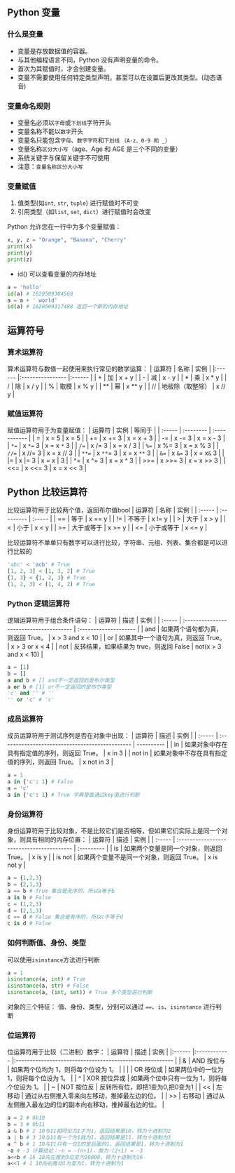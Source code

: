 ## Python 变量

### 什么是变量

- 变量是存放数据值的容器。
- 与其他编程语言不同，Python 没有声明变量的命令。
- 首次为其赋值时，才会创建变量。
- 变量不需要使用任何特定类型声明，甚至可以在设置后更改其类型。(动态语音)

### 变量命名规则

-   变量名必须以`字母`或`下划线`字符开头
-   变量名称不能以`数字`开头
-   变量名只能包含`字母`、`数字字符`和`下划线`  `（A-z、0-9 和 _）`
-   变量名称`区分大小写`（age、Age 和 AGE 是三个不同的变量）
-   系统关键字与保留关键字不可使用
-   注意：`变量名称区分大小写`

### 变量赋值

1. 值类型(如`int`, `str`, `tuple`)  进行赋值时不可变
2. 引用类型（如`list`, `set`, `dict`）进行赋值时会改变

Python 允许您在一行中为多个变量赋值：

```python
x, y, z = "Orange", "Banana", "Cherry"
print(x)
print(y)
print(z)
```

- id() 可以查看变量的内存地址

```python
a = 'hello'
id(a) # 1620509304568
a = a + ' world'
id(a) # 1620509317488 返回一个新的内存地址
```

## 运算符号

### 算术运算符

算术运算符与数值一起使用来执行常见的数学运算：
| 运算符 | 名称             | 实例   |
|:------ |:---------------- |:------ |
| +      | 加               | x + y  |
| -      | 减               | x - y  |
| *      | 乘               | x * y  |
| \/      | 除               | x / y  |
| %      | 取模             | x % y  |
| **     | 幂               | x ** y |
| \/\/     | 地板除（取整除） | x // y |

### 赋值运算符

赋值运算符用于为变量赋值：
| 运算符 | 实例      | 等同于       |
| :----- | :-------- | :----------- |
| =      | x = 5     | x = 5        |
| +=     | x += 3    | x = x + 3    |
| -=     | x -= 3    | x = x - 3    |
| `*=`   | x `*=` 3  | x = x `*` 3  |
| `/=`   | x /= 3    | x = x / 3    |
| `%=`   | x %= 3    | x = x % 3    |
| `//=`  | x //= 3   | x = x // 3   |
| `**=`  | x `**`= 3 | x = x `**` 3 |
| `&=`   | x `&=` 3  | x = x`&` 3   |
| \|=    | x \|= 3   | x = x \| 3   |
| ^=     | x ^= 3    | x = x ^ 3    |
| >>=    | x >>= 3   | x = x >> 3   |
| <<=    | x <<= 3   | x = x << 3   |

## Python 比较运算符

比较运算符用于比较两个值，返回布尔值bool
| 运算符 | 名称       | 实例   |
| :----- | :--------- | :----- |
| ==     | 等于       | x == y |
| !=     | 不等于     | x != y |
| >      | 大于       | x > y  |
| <      | 小于       | x < y  |
| >=     | 大于或等于 | x >= y |
| <=     | 小于或等于 | x <= y |

比较运算符不单单只有数字可以进行比较，字符串、元组、列表、集合都是可以进行比较的

```python
'abc' < 'acb' # True
[1, 2, 3] < [1, 3, 2] # True
{1, 3} < {1, 2, 3} # True
(1, 2, 3) < (1, 4, 2) # True
```

### Python 逻辑运算符

逻辑运算符用于组合条件语句：
| 运算符 | 描述                                    | 实例                  |
| :----- | :-------------------------------------- | :-------------------- |
| and    | 如果两个语句都为真，则返回 True。       | x > 3 and x < 10      |
| or     | 如果其中一个语句为真，则返回 True。     | x > 3 or x < 4        |
| not    | 反转结果，如果结果为 true，则返回 False | not(x > 3 and x < 10) |

```python
a = [1]
b = []
a and b # [] and不一定返回的是布尔类型
a or b # [1] or不一定返回的是布尔类型
'c' and '' # ''
'' or 'c' # 'c'
```

### 成员运算符

成员运算符用于测试序列是否在对象中出现：
| 运算符 | 描述                                            | 实例       |
| :----- | :---------------------------------------------- | ---------- |
| in     | 如果对象中存在具有指定值的序列，则返回 True。   | x in 3     |
| not in | 如果对象中不存在具有指定值的序列，则返回 True。 | x not in 3 |

```python
a = 1
a in {'c': 1} # False
a = 'c'
a in {'c': 1} # True 字典里面通过key值进行判断
```

### 身份运算符

身份运算符用于比较对象，不是比较它们是否相等，但如果它们实际上是同一个对象，则具有相同的内存位置：
| 运算符 | 描述                                      | 实例       |
| :----- | :---------------------------------------- | :--------- |
| is     | 如果两个变量是同一个对象，则返回 True。   | x is y     |
| is not | 如果两个变量不是同一个对象，则返回 True。 | x is not y |

```python
a = {1,2,3}
b = {2,1,3}
a == b # True 集合是无序的，所以a等于b
a is b # False
c = (1,2,3)
d = (2,1,3)
c == d # False 集合是有序的，所以c不等于d
c is d # False
```

### 如何判断值、身份、类型

可以使用`isinstance`方法进行判断
```python
a = 1
isinstance(a, int) # True
isinstance(a, str) # False
isinstance(a, (int, set)) # True 多个类型进行判断
```

对象的三个特征： 值、身份、类型，分别可以通过 `==`、`is`、`isinstance` 进行判断

### 位运算符

位运算符用于比较（二进制）数字：
| 运算符 | 描述         | 实例                                                     |
|:------ |:------------ |:-------------------------------------------------------- |
| &      | AND 按位与   | 如果两个位均为 1，则将每个位设为 1。                     |
| \|     | OR 按位或    | 如果两位中的一位为 1，则将每个位设为 1。                 |
| ^      | XOR 按位异或 | 如果两个位中只有一位为 1，则将每个位设为 1。             |
| ~      | NOT 按位反   | 反转所有位，即把1变为0,把0变为1                          |
| <<     | 左移动       | 通过从右侧推入零来向左移动，推掉最左边的位。             |
| >>     | 右移动       | 通过从左侧推入最左边的位的副本向右移动，推掉最右边的位。 |

```python
a = 2 # 0b10
b = 3 # 0b11
a & b # 2 10与11相同位为1才为1，返回结果是10，转为十进制为2
a | b # 3 10与11有一个为1就为1，返回结果是11，转为十进制为3
a ^ b # 1 10与11只有一位1的是后面的1，返回结果是1，转为十进制为1
~a # -3 计算结论：~n = -(n+1)，故为-(2+1) = -3
a<<b # 16 10向左推到3位变为10000，转为十进制为16
a<<1 # 1 10向右推动1为变为1，转为十进制为1
```